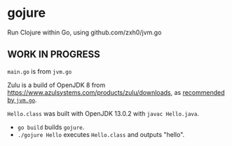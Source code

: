 # gojure

Run Clojure within Go, using github.com/zxh0/jvm.go

## WORK IN PROGRESS

`main.go` is from `jvm.go`

Zulu is a build of OpenJDK 8 from https://www.azulsystems.com/products/zulu/downloads, as [recommended by `jvm.go`](https://github.com/zxh0/jvm.go#run-jvmgo-using-zulu).

`Hello.class` was built with OpenJDK 13.0.2 with `javac Hello.java`.

* `go build` builds `gojure`.
* `./gojure Hello` executes `Hello.class` and outputs "hello".
